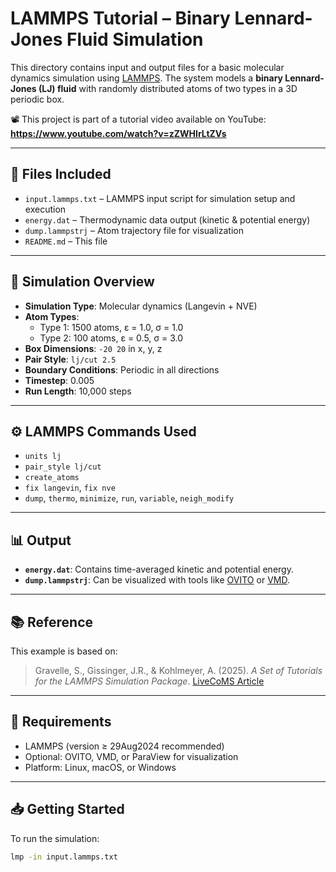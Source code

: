 # LAMMPS Tutorial – Binary Lennard-Jones Fluid Simulation

This directory contains input and output files for a basic molecular dynamics simulation using [LAMMPS](https://lammps.sandia.gov/). The system models a **binary Lennard-Jones (LJ) fluid** with randomly distributed atoms of two types in a 3D periodic box.

📽️ This project is part of a tutorial video available on YouTube:  
**https://www.youtube.com/watch?v=zZWHIrLtZVs** 

---

## 📁 Files Included

- `input.lammps.txt` – LAMMPS input script for simulation setup and execution  
- `energy.dat` – Thermodynamic data output (kinetic & potential energy)  
- `dump.lammpstrj` – Atom trajectory file for visualization  
- `README.md` – This file

---

## 📌 Simulation Overview

- **Simulation Type**: Molecular dynamics (Langevin + NVE)
- **Atom Types**:  
  - Type 1: 1500 atoms, ε = 1.0, σ = 1.0  
  - Type 2: 100 atoms, ε = 0.5, σ = 3.0  
- **Box Dimensions**: `-20 20` in x, y, z  
- **Pair Style**: `lj/cut 2.5`  
- **Boundary Conditions**: Periodic in all directions  
- **Timestep**: 0.005  
- **Run Length**: 10,000 steps  

---

## ⚙️ LAMMPS Commands Used

- `units lj`  
- `pair_style lj/cut`  
- `create_atoms`  
- `fix langevin`, `fix nve`  
- `dump`, `thermo`, `minimize`, `run`, `variable`, `neigh_modify`  

---

## 📊 Output

- **`energy.dat`**: Contains time-averaged kinetic and potential energy.  
- **`dump.lammpstrj`**: Can be visualized with tools like [OVITO](https://www.ovito.org/) or [VMD](https://www.ks.uiuc.edu/Research/vmd/).  

---

## 📚 Reference

This example is based on:

> Gravelle, S., Gissinger, J.R., & Kohlmeyer, A. (2025). *A Set of Tutorials for the LAMMPS Simulation Package*. [LiveCoMS Article](https://github.com/lammpstutorials/lammpstutorials-article)

---

## 🔧 Requirements

- LAMMPS (version ≥ 29Aug2024 recommended)  
- Optional: OVITO, VMD, or ParaView for visualization  
- Platform: Linux, macOS, or Windows

---

## 📥 Getting Started

To run the simulation:

```bash
lmp -in input.lammps.txt
